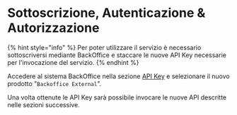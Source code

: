 # Sottoscrizione, Autenticazione & Autorizzazione

{% hint style="info" %}
Per poter utilizzare il servizio è necessario sottoscriversi mediante BackOffice e staccare le nuove API Key necessarie per l'invocazione del servizio.
{% endhint %}

Accedere al sistema BackOffice nella sezione [API Key](../generazione-api-key.md) e selezionare il nuovo prodotto "`Backoffice External`".

Una volta ottenute le API Key sarà possibile invocare le nuove API descritte nelle sezioni successive.
